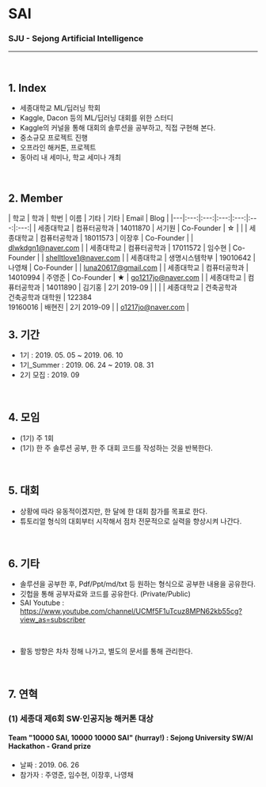 # SAI
### SJU - Sejong Artificial Intelligence

<hr>
<br>

## 1. Index
 - 세종대학교 ML/딥러닝 학회
 - Kaggle, Dacon 등의 ML/딥러닝 대회를 위한 스터디
 - Kaggle의 커널을 통해 대회의 솔루션을 공부하고, 직접 구현해 본다.
 - 중소규모 프로젝트 진행 
 - 오프라인 해커톤, 프로젝트
 - 동아리 내 세미나, 학교 세미나 개최
 
 <br>
 
## 2. Member

| 학교 | 학과 | 학번 | 이름 | 기타 | 기타 | Email | Blog |
|---|:---:|:---:|:---:|:---:|:---:|:---:|
| 세종대학교 | 컴퓨터공학과 | 14011870 | 서기원 | Co-Founder | ☆ | |
| 세종대학교 | 컴퓨터공학과 | 18011573 | 이장후 | Co-Founder | | dlwkdgn1@naver.com |
| 세종대학교 | 컴퓨터공학과 | 17011572 | 임수현 | Co-Founder | | shelltlove1@naver.com |
| 세종대학교 | 생명시스템학부 | 19010642 | 나영채 | Co-Founder | | luna20617@gmail.com |
| 세종대학교 | 컴퓨터공학과 | 14010994 | 주영준 | Co-Founder | ★ | go1217jo@naver.com |
| 세종대학교 | 컴퓨터공학과 | 14011890 | 김기홍 | 2기 2019-09 | |  |
| 세종대학교 | 건축공학과<br> 건축공학과 대학원 | 122384<br>19160016 | 배현진 | 2기 2019-09 | | o1217jo@naver.com |
 <br>

## 3. 기간
 - 1기 : 2019. 05. 05 ~ 2019. 06. 10
 - 1기_Summer : 2019. 06. 24 ~ 2019. 08. 31
 - 2기 모집 : 2019. 09

<br>
 
## 4. 모임
 - (1기) 주 1회
 - (1기) 한 주 솔루션 공부, 한 주 대회 코드를 작성하는 것을 반복한다.
 
 <br>
 
## 5. 대회
 - 상황에 따라 유동적이겠지만, 한 달에 한 대회 참가를 목표로 한다.
 - 튜토리얼 형식의 대회부터 시작해서 점차 전문적으로 실력을 향상시켜 나간다.
 
 <br>
 
## 6. 기타
 - 솔루션을 공부한 후, Pdf/Ppt/md/txt 등 원하는 형식으로 공부한 내용을 공유한다.
 - 깃헙을 통해 공부자료와 코드를 공유한다. (Private/Public)
 - SAI Youtube : https://www.youtube.com/channel/UCMf5F1uTcuz8MPN62kb55cg?view_as=subscriber
 
 <br>
 
 - 활동 방향은 차차 정해 나가고, 별도의 문서를 통해 관리한다.

 <br>
 

## 7. 연혁
### (1) 세종대 제6회 SW·인공지능 해커톤 대상
<h4> Team "10000 SAI, 10000 10000 SAI" (hurray!) : Sejong University SW/AI Hackathon - Grand prize </h4>

 - 날짜 : 2019. 06. 26
 - 참가자 : 주영준, 임수현, 이장후, 나영채
